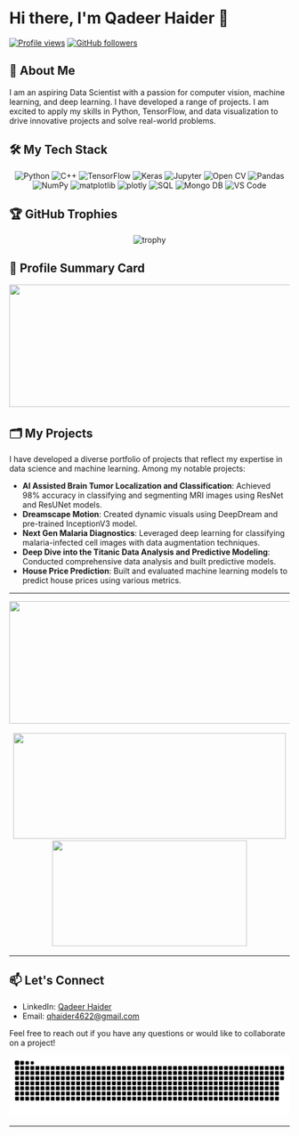 # Hi there, I'm Qadeer Haider 👋

[![Profile views](https://komarev.com/ghpvc/?username=QHaider4622&color=blue)](https://github.com/Qadeer-Haider)
[![GitHub followers](https://img.shields.io/github/followers/Qadeer-Haider?label=Follow&style=social)](https://github.com/Qadeer-Haider)

## 🚀 About Me
I am an aspiring Data Scientist with a passion for computer vision, machine learning, and deep learning. I have developed a range of projects. I am excited to apply my skills in Python, TensorFlow, and data visualization to drive innovative projects and solve real-world problems.

## 🛠️ My Tech Stack
<p align="center">
  <img src="https://cdn.jsdelivr.net/gh/devicons/devicon/icons/python/python-original.svg" alt="Python" width="70" height="70"/>
  <img src="https://cdn.jsdelivr.net/gh/devicons/devicon/icons/cplusplus/cplusplus-original.svg" alt="C++" width="70" height="70"/>
  <img src="https://cdn.jsdelivr.net/gh/devicons/devicon/icons/tensorflow/tensorflow-original.svg" alt="TensorFlow" width="70" height="70"/>
  <img src="https://cdn.jsdelivr.net/gh/devicons/devicon/icons/keras/keras-original.svg" alt="Keras" width="70" height="70"/>
  <img src="https://cdn.jsdelivr.net/gh/devicons/devicon/icons/jupyter/jupyter-original-wordmark.svg" alt="Jupyter" width="70" height="70"/>
  <img src="https://cdn.jsdelivr.net/gh/devicons/devicon/icons/opencv/opencv-original.svg" alt="Open CV" width="70" height="70"/>
  <img src="https://cdn.jsdelivr.net/gh/devicons/devicon/icons/pandas/pandas-original-wordmark.svg" alt="Pandas" width="70" height="70"/>
  <img src="https://cdn.jsdelivr.net/gh/devicons/devicon/icons/numpy/numpy-plain-wordmark.svg" alt="NumPy" width="70" height="70"/>
  <img src="https://cdn.jsdelivr.net/gh/devicons/devicon/icons/matplotlib/matplotlib-original-wordmark.svg" alt="matplotlib" width="70" height="70"/>
  <img src="https://cdn.jsdelivr.net/gh/devicons/devicon/icons/plotly/plotly-original-wordmark.svg" alt="plotly" width="70" height="70"/>
  <img src="https://cdn.jsdelivr.net/gh/devicons/devicon/icons/mysql/mysql-original-wordmark.svg" alt="SQL" width="70" height="70"/>
  <img src="https://cdn.jsdelivr.net/gh/devicons/devicon/icons/mongodb/mongodb-original-wordmark.svg" alt="Mongo DB" width="70" height="70"/>
  <img src="https://cdn.jsdelivr.net/gh/devicons/devicon/icons/vscode/vscode-original.svg" alt="VS Code" width="70" height="70"/>
</p>

## 🏆 GitHub Trophies
<p align="center">
  <img src="https://github-profile-trophy.vercel.app/?username=Qadeer-Haider&theme=onedark" alt="trophy">
</p>

## 📄 Profile Summary Card
<p align="center">
  <a href="https://github.com/vn7n24fzkq/github-profile-summary-cards">
    <img width="800" height="220" src="https://github-profile-summary-cards.vercel.app/api/cards/profile-details?username=Qadeer-Haider&theme=monokai">
  </a>
</p>

## 🗂️ My Projects

I have developed a diverse portfolio of projects that reflect my expertise in data science and machine learning. Among my notable projects:

- **AI Assisted Brain Tumor Localization and Classification**: Achieved 98% accuracy in classifying and segmenting MRI images using ResNet and ResUNet models.
- **Dreamscape Motion**: Created dynamic visuals using DeepDream and pre-trained InceptionV3 model.
- **Next Gen Malaria Diagnostics**: Leveraged deep learning for classifying malaria-infected cell images with data augmentation techniques.
- **Deep Dive into the Titanic Data Analysis and Predictive Modeling**: Conducted comprehensive data analysis and built predictive models.
- **House Price Prediction**: Built and evaluated machine learning models to predict house prices using various metrics.

---

<p align="center">
  <img width="800" height="220" src="https://streak-stats.demolab.com?user=Qadeer-Haider&theme=monokai&hide_border=true&border_radius=5&card_width=800">
</p>

<p align="center">
  <img width="490" height="190" src="https://github-readme-stats.vercel.app/api?username=Qadeer-Haider&show_icons=true&theme=monokai">
  <img width="350" height="190" src="https://github-readme-stats.vercel.app/api/top-langs/?username=Qadeer-Haider&size_weight=0.15&count_weight=0.5&layout=compact&theme=monokai">
</p>

---

## 📫 Let's Connect
- LinkedIn: [Qadeer Haider](https://www.linkedin.com/in/qadeer-haider)
- Email: qhaider4622@gmail.com

Feel free to reach out if you have any questions or would like to collaborate on a project!

<p align="center">
 <img width="1000" src="assets/github-snake.svg" alt="snake"/>
</p>

---


<!--
**Qadeer-Haider/Qadeer-Haider** is a ✨ _special_ ✨ repository because its `README.md` (this file) appears on your GitHub profile.

Here are some ideas to get you started:

- 🔭 I’m currently working on ...
- 🌱 I’m currently learning ...
- 👯 I’m looking to collaborate on ...
- 🤔 I’m looking for help with ...
- 💬 Ask me about ...
- 📫 How to reach me: ...
- 😄 Pronouns: ...
- ⚡ Fun fact: ...
-->
